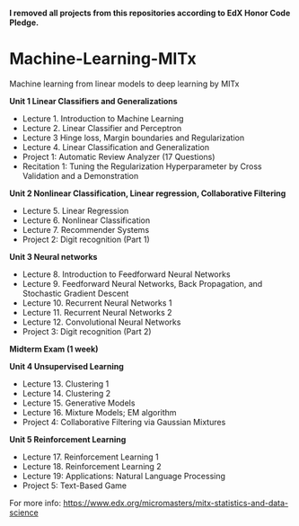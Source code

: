 **I removed all projects from this repositories according to EdX Honor Code Pledge.** 

# Machine-Learning-MITx
Machine learning from linear models to deep learning by MITx

**Unit 1 Linear Classifiers and Generalizations** 

- Lecture 1. Introduction to Machine Learning 
- Lecture 2. Linear Classifier and Perceptron 
- Lecture 3 Hinge loss, Margin boundaries and Regularization 
- Lecture 4. Linear Classification and Generalization 
- Project 1: Automatic Review Analyzer (17 Questions)
- Recitation 1: Tuning the Regularization Hyperparameter by Cross Validation and a Demonstration

**Unit 2 Nonlinear Classification, Linear regression, Collaborative Filtering**

- Lecture 5. Linear Regression 
- Lecture 6. Nonlinear Classification
- Lecture 7. Recommender Systems
- Project 2: Digit recognition (Part 1) 

**Unit 3 Neural networks**

- Lecture 8. Introduction to Feedforward Neural Networks 
- Lecture 9. Feedforward Neural Networks, Back Propagation, and Stochastic Gradient Descent 
- Lecture 10. Recurrent Neural Networks 1 
- Lecture 11. Recurrent Neural Networks 2 
- Lecture 12. Convolutional Neural Networks
- Project 3: Digit recognition (Part 2) 

**Midterm Exam (1 week)**

**Unit 4 Unsupervised Learning** 

- Lecture 13. Clustering 1 
- Lecture 14. Clustering 2 
- Lecture 15. Generative Models 
- Lecture 16. Mixture Models; EM algorithm 
- Project 4: Collaborative Filtering via Gaussian Mixtures

**Unit 5 Reinforcement Learning** 

- Lecture 17. Reinforcement Learning 1 
- Lecture 18. Reinforcement Learning 2
- Lecture 19: Applications: Natural Language Processing
- Project 5: Text-Based Game

For more info: https://www.edx.org/micromasters/mitx-statistics-and-data-science
